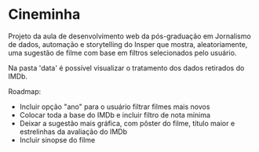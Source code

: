 # Cineminha
Projeto da aula de desenvolvimento web da pós-graduação em Jornalismo de dados, automação e storytelling do Insper que mostra, aleatoriamente, uma sugestão de filme com base em filtros selecionados pelo usuário.

Na pasta 'data' é possível visualizar o tratamento dos dados retirados do IMDb.

Roadmap:

- Incluir opção "ano" para o usuário filtrar filmes mais novos
- Colocar toda a base do IMDb e incluir filtro de nota mínima
- Deixar a sugestão mais gráfica, com pôster do filme, título maior e estrelinhas da avaliação do IMDb
- Incluir sinopse do filme
